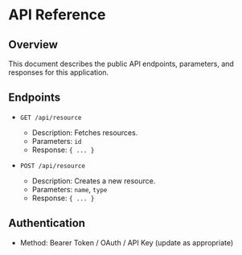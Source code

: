 # API Reference

## Overview

This document describes the public API endpoints, parameters, and responses for this application.

## Endpoints

- `GET /api/resource`
  - Description: Fetches resources.
  - Parameters: `id`
  - Response: `{ ... }`

- `POST /api/resource`
  - Description: Creates a new resource.
  - Parameters: `name`, `type`
  - Response: `{ ... }`

## Authentication

- Method: Bearer Token / OAuth / API Key (update as appropriate)